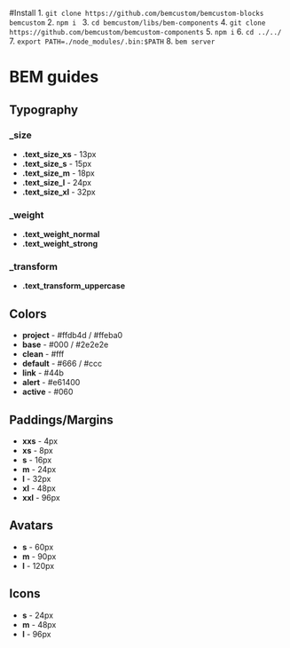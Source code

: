 #Install
    1. 
    ```
        git clone https://github.com/bemcustom/bemcustom-blocks bemcustom
    ```
    2. 
    ```
        npm i 
    ```
    3. 
    ```
        cd bemcustom/libs/bem-components
    ```
    4. 
    ```
        git clone https://github.com/bemcustom/bemcustom-components
    ```
    5. 
     ```
        npm i
    ```
    6. 
    ```
        cd ../../
    ```
    7. 
    ```
        export PATH=./node_modules/.bin:$PATH
    ```
    8. 
    ```
        bem server
    ```
    
    

# BEM guides
## Typography

### _size
 * **.text_size_xs** - 13px
 * **.text_size_s** - 15px
 * **.text_size_m** - 18px
 * **.text_size_l** - 24px
 * **.text_size_xl** - 32px

### _weight
  * **.text_weight_normal**
  * **.text_weight_strong**
 
### _transform
  * **.text_transform_uppercase**
  
 
## Colors
  * **project** - #ffdb4d / #ffeba0
  * **base** - #000 / #2e2e2e
  * **clean** - #fff
  * **default** - #666 / #ccc
  * **link** - #44b
  * **alert** - #e61400
  * **active** - #060 

## Paddings/Margins
  * **xxs** - 4px
  * **xs** - 8px
  * **s** - 16px
  * **m** - 24px
  * **l** - 32px
  * **xl** - 48px
  * **xxl** - 96px


## Avatars
  * **s** - 60px
  * **m** - 90px
  * **l** - 120px
  
## Icons
 * **s** - 24px
 * **m** - 48px
 * **l** - 96px 





